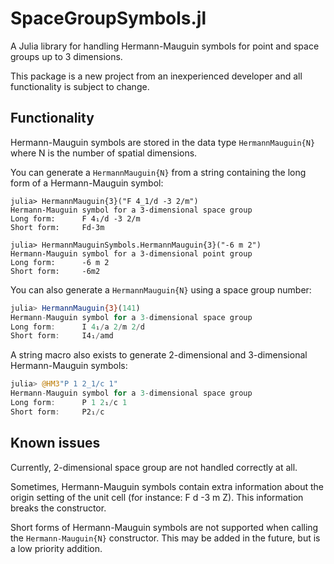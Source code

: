 # SpaceGroupSymbols.jl

A Julia library for handling Hermann-Mauguin symbols for point and space groups up to 3 dimensions.

This package is a new project from an inexperienced developer and all functionality is subject to 
change.

## Functionality

Hermann-Mauguin symbols are stored in the data type `HermannMauguin{N}` where N is the number of
spatial dimensions.

You can generate a `HermannMauguin{N}` from a string containing the long form of a Hermann-Mauguin
symbol:

```julia-repl
julia> HermannMauguin{3}("F 4_1/d -3 2/m")
Hermann-Mauguin symbol for a 3-dimensional space group
Long form:      F 4₁/d -3 2/m
Short form:     Fd-3m

julia> HermannMauguinSymbols.HermannMauguin{3}("-6 m 2")
Hermann-Mauguin symbol for a 3-dimensional point group
Long form:      -6 m 2
Short form:     -6m2

```

You can also generate a `HermannMauguin{N}` using a space group number:

```julia
julia> HermannMauguin{3}(141)
Hermann-Mauguin symbol for a 3-dimensional space group
Long form:      I 4₁/a 2/m 2/d
Short form:     I4₁/amd

```

A string macro also exists to generate 2-dimensional and 3-dimensional Hermann-Mauguin symbols:

```julia
julia> @HM3"P 1 2_1/c 1"
Hermann-Mauguin symbol for a 3-dimensional space group
Long form:      P 1 2₁/c 1
Short form:     P2₁/c

```

## Known issues

Currently, 2-dimensional space group are not handled correctly at all.

Sometimes, Hermann-Mauguin symbols contain extra information about the origin setting of the unit 
cell (for instance: F d -3 m Z). This information breaks the constructor.

Short forms of Hermann-Mauguin symbols are not supported when calling the `Hermann-Mauguin{N}` 
constructor. This may be added in the future, but is a low priority addition.
